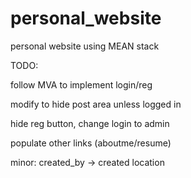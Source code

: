 # personal_website
personal website using MEAN stack


TODO:

follow MVA to implement login/reg

modify to hide post area unless logged in

hide reg button, change login to admin

populate other links (aboutme/resume)


minor:
created_by -> created location
